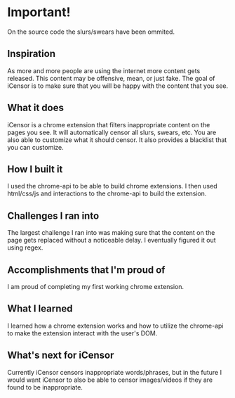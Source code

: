 # Important!
On the source code the slurs/swears have been ommited.
## Inspiration
As more and more people are using the internet more content gets released. This content may be offensive, mean, or just fake. The goal of iCensor is to make sure that you will be happy with the content that you see. 
## What it does
iCensor is a chrome extension that filters inappropriate content on the pages you see. It will automatically censor all slurs, swears, etc. You are also able to customize what it should censor. It also provides a blacklist that you can customize.
## How I built it
I used the chrome-api to be able to build chrome extensions. I then used html/css/js and interactions to the chrome-api to build the extension.
## Challenges I ran into
The largest challenge I ran into was making sure that the content on the page gets replaced without a noticeable delay. I eventually figured it out using regex.
## Accomplishments that I'm proud of
I am proud of completing my first working chrome extension.  
## What I learned
I learned how a chrome extension works and how to utilize the chrome-api to make the extension interact with the user's DOM.
## What's next for iCensor
Currently iCensor censors inappropriate words/phrases, but in the future I would want iCensor to also be able to censor images/videos if they are found to be inappropriate.
